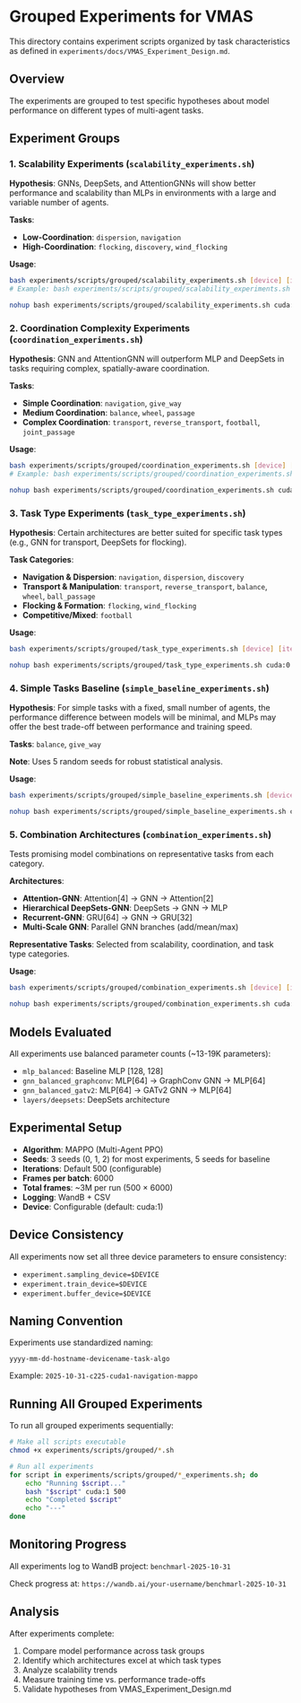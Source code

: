 # Grouped Experiments for VMAS

This directory contains experiment scripts organized by task characteristics as defined in `experiments/docs/VMAS_Experiment_Design.md`.

## Overview

The experiments are grouped to test specific hypotheses about model performance on different types of multi-agent tasks.

## Experiment Groups

### 1. Scalability Experiments (`scalability_experiments.sh`)

**Hypothesis**: GNNs, DeepSets, and AttentionGNNs will show better performance and scalability than MLPs in environments with a large and variable number of agents.

**Tasks**:
- **Low-Coordination**: `dispersion`, `navigation`
- **High-Coordination**: `flocking`, `discovery`, `wind_flocking`

**Usage**:
```bash
bash experiments/scripts/grouped/scalability_experiments.sh [device] [iterations]
# Example: bash experiments/scripts/grouped/scalability_experiments.sh cuda:1 500

nohup bash experiments/scripts/grouped/scalability_experiments.sh cuda:1 500 > 2025-10-31-c225-cuda1-scalability_experiments.log &
```

### 2. Coordination Complexity Experiments (`coordination_experiments.sh`)

**Hypothesis**: GNN and AttentionGNN will outperform MLP and DeepSets in tasks requiring complex, spatially-aware coordination.

**Tasks**:
- **Simple Coordination**: `navigation`, `give_way`
- **Medium Coordination**: `balance`, `wheel`, `passage`
- **Complex Coordination**: `transport`, `reverse_transport`, `football`, `joint_passage`

**Usage**:
```bash
bash experiments/scripts/grouped/coordination_experiments.sh [device] [iterations]
# Example: bash experiments/scripts/grouped/coordination_experiments.sh cuda:0 500

nohup bash experiments/scripts/grouped/coordination_experiments.sh cuda:0 500 > 2025-10-31-c225-cuda0-coordination_experiments.log &
```

### 3. Task Type Experiments (`task_type_experiments.sh`)

**Hypothesis**: Certain architectures are better suited for specific task types (e.g., GNN for transport, DeepSets for flocking).

**Task Categories**:
- **Navigation & Dispersion**: `navigation`, `dispersion`, `discovery`
- **Transport & Manipulation**: `transport`, `reverse_transport`, `balance`, `wheel`, `ball_passage`
- **Flocking & Formation**: `flocking`, `wind_flocking`
- **Competitive/Mixed**: `football`

**Usage**:
```bash
bash experiments/scripts/grouped/task_type_experiments.sh [device] [iterations]

nohup bash experiments/scripts/grouped/task_type_experiments.sh cuda:0 500 > 2025-10-31-c223-cuda0-task_type_experiments.log &
```

### 4. Simple Tasks Baseline (`simple_baseline_experiments.sh`)

**Hypothesis**: For simple tasks with a fixed, small number of agents, the performance difference between models will be minimal, and MLPs may offer the best trade-off between performance and training speed.

**Tasks**: `balance`, `give_way`

**Note**: Uses 5 random seeds for robust statistical analysis.

**Usage**:
```bash
bash experiments/scripts/grouped/simple_baseline_experiments.sh [device] [iterations]

nohup bash experiments/scripts/grouped/simple_baseline_experiments.sh cuda:0 500 > 2025-10-31-c223-cuda1-simple_baseline_experiments.log &
```

### 5. Combination Architectures (`combination_experiments.sh`)

Tests promising model combinations on representative tasks from each category.

**Architectures**:
- **Attention-GNN**: Attention[4] → GNN → Attention[2]
- **Hierarchical DeepSets-GNN**: DeepSets → GNN → MLP
- **Recurrent-GNN**: GRU[64] → GNN → GRU[32]
- **Multi-Scale GNN**: Parallel GNN branches (add/mean/max)

**Representative Tasks**: Selected from scalability, coordination, and task type categories.

**Usage**:
```bash
bash experiments/scripts/grouped/combination_experiments.sh [device] [iterations]

nohup bash experiments/scripts/grouped/combination_experiments.sh cuda:0 500 > 2025-10-31-c224-cuda0-combination_experiments.log &

```

## Models Evaluated

All experiments use balanced parameter counts (~13-19K parameters):
- `mlp_balanced`: Baseline MLP [128, 128]
- `gnn_balanced_graphconv`: MLP[64] → GraphConv GNN → MLP[64]
- `gnn_balanced_gatv2`: MLP[64] → GATv2 GNN → MLP[64]
- `layers/deepsets`: DeepSets architecture

## Experimental Setup

- **Algorithm**: MAPPO (Multi-Agent PPO)
- **Seeds**: 3 seeds (0, 1, 2) for most experiments, 5 seeds for baseline
- **Iterations**: Default 500 (configurable)
- **Frames per batch**: 6000
- **Total frames**: ~3M per run (500 × 6000)
- **Logging**: WandB + CSV
- **Device**: Configurable (default: cuda:1)

## Device Consistency

All experiments now set all three device parameters to ensure consistency:
- `experiment.sampling_device=$DEVICE`
- `experiment.train_device=$DEVICE`
- `experiment.buffer_device=$DEVICE`

## Naming Convention

Experiments use standardized naming:
```
yyyy-mm-dd-hostname-devicename-task-algo
```
Example: `2025-10-31-c225-cuda1-navigation-mappo`

## Running All Grouped Experiments

To run all grouped experiments sequentially:

```bash
# Make all scripts executable
chmod +x experiments/scripts/grouped/*.sh

# Run all experiments
for script in experiments/scripts/grouped/*_experiments.sh; do
    echo "Running $script..."
    bash "$script" cuda:1 500
    echo "Completed $script"
    echo "---"
done
```

## Monitoring Progress

All experiments log to WandB project: `benchmarl-2025-10-31`

Check progress at: `https://wandb.ai/your-username/benchmarl-2025-10-31`

## Analysis

After experiments complete:
1. Compare model performance across task groups
2. Identify which architectures excel at which task types
3. Analyze scalability trends
4. Measure training time vs. performance trade-offs
5. Validate hypotheses from VMAS_Experiment_Design.md
